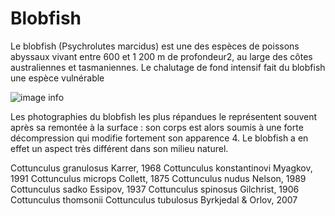 # Blobfish

Le blobfish (Psychrolutes marcidus) est une des espèces de poissons abyssaux vivant entre 600 et 1 200 m de profondeur2, au large des côtes australiennes et tasmaniennes. Le chalutage de fond intensif fait du blobfish une espèce vulnérable

![image info](/hb-dwwm-2025-git-exo/images/blob.jpg)

    

Les photographies du blobfish les plus répandues le représentent souvent après sa remontée à la surface : son corps est alors soumis à une forte décompression qui modifie fortement son apparence 4. Le blobfish a en effet un aspect très différent dans son milieu naturel.

Cottunculus granulosus Karrer, 1968
Cottunculus konstantinovi Myagkov, 1991
Cottunculus microps Collett, 1875
Cottunculus nudus Nelson, 1989
Cottunculus sadko Essipov, 1937
Cottunculus spinosus Gilchrist, 1906
Cottunculus thomsonii
Cottunculus tubulosus Byrkjedal & Orlov, 2007
